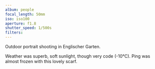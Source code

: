 ```yaml
---
album: people
focal_length: 50mm
iso: iso100
aperture: f1.8
shutter_speed: 1/500s
filters:
---
```


Outdoor portrait shooting in Englischer Garten.

Weather was superb, soft sunlight, though very code (-10°C). Ping was almost frozen with this lovely scarf.
